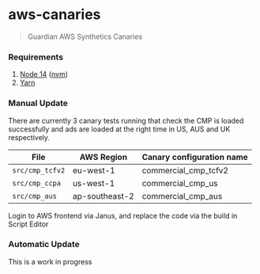 # aws-canaries


> Guardian AWS Synthetics Canaries

### Requirements

1. [Node 14](https://nodejs.org/en/download/) ([nvm](https://github.com/nvm-sh/nvm))
2. [Yarn](https://classic.yarnpkg.com/en/docs/install/)

### Manual Update

There are currently 3 canary tests running that check the CMP is loaded successfully and ads are 
loaded at the right time in US, AUS and UK respectively.

File | AWS Region |  Canary configuration name | 
--- | --- | --- | 
`src/cmp_tcfv2`  | eu-west-1  | commercial_cmp_tcfv2 | 
`src/cmp_ccpa`  | us-west-1  | commercial_cmp_us |  
`src/cmp_aus`  | ap-southeast-2  | commercial_cmp_aus |   

Login to AWS frontend via Janus, and replace the code via the build in Script Editor

### Automatic Update

This is a work in progress
